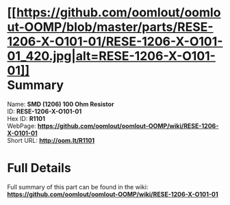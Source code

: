 
[[https://github.com/oomlout/oomlout-OOMP/blob/master/parts/RESE-1206-X-O101-01/RESE-1206-X-O101-01_420.jpg|alt=RESE-1206-X-O101-01]]     
Summary
=================
  
Name: __SMD (1206) 100 Ohm Resistor__    
ID: __RESE-1206-X-O101-01__   
Hex ID: __R1101__   
WebPage: __https://github.com/oomlout/oomlout-OOMP/wiki/RESE-1206-X-O101-01__   
Short URL: __http://oom.lt/R1101__   

Full Details
==========================
Full summary of this part can be found in the wiki:   
__https://github.com/oomlout/oomlout-OOMP/wiki/RESE-1206-X-O101-01__    

